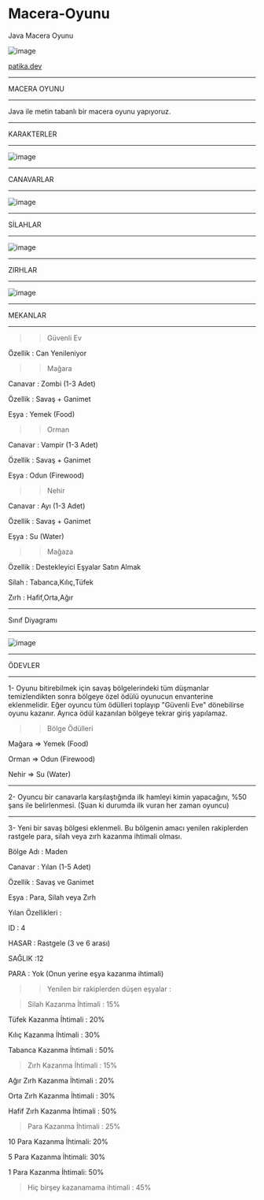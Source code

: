 # Macera-Oyunu
Java Macera Oyunu

![image](https://github.com/aliylmztr/SQL-All_Projects/assets/123991935/cd85cd84-da7f-4768-a998-29e1530592ee)

<a href="https://www.patika.dev/tr">patika.dev </a>

----------------------------------------------

MACERA OYUNU

----------------------------------------------

Java ile metin tabanlı bir macera oyunu yapıyoruz.

----------------------------------------------

KARAKTERLER

----------------------------------------------

![image](https://github.com/aliylmztr/Macera-Oyunu/assets/123991935/8e8c9435-b502-4401-b88d-ff6f790f8bf8)

----------------------------------------------

CANAVARLAR

----------------------------------------------

![image](https://github.com/aliylmztr/Macera-Oyunu/assets/123991935/2675f6c9-9fe7-49da-bc49-1bfe2830b8a0)

----------------------------------------------

SİLAHLAR

----------------------------------------------

![image](https://github.com/aliylmztr/Macera-Oyunu/assets/123991935/cbfbbe0a-c657-4a2a-a0ca-985be2529569)

----------------------------------------------

ZIRHLAR

----------------------------------------------

![image](https://github.com/aliylmztr/Macera-Oyunu/assets/123991935/3560280a-861c-4b5f-b1ed-0eff5dede97c)


----------------------------------------------

MEKANLAR

----------------------------------------------

>> Güvenli Ev

Özellik : Can Yenileniyor

>> Mağara

Canavar : Zombi (1-3 Adet)

Özellik : Savaş + Ganimet

Eşya : Yemek (Food)

>> Orman

Canavar : Vampir (1-3 Adet)

Özellik : Savaş + Ganimet

Eşya : Odun (Firewood)

>> Nehir

Canavar : Ayı (1-3 Adet)

Özellik : Savaş + Ganimet

Eşya : Su (Water)

>> Mağaza
 
Özellik : Destekleyici Eşyalar Satın Almak

Silah : Tabanca,Kılıç,Tüfek

Zırh : Hafif,Orta,Ağır

----------------------------------------------

Sınıf Diyagramı

----------------------------------------------

![image](https://github.com/aliylmztr/Macera-Oyunu/assets/123991935/1a405ae7-1fbb-41fd-ac1d-233bdbe89a71)

----------------------------------------------

ÖDEVLER

----------------------------------------------

1- Oyunu bitirebilmek için savaş bölgelerindeki tüm düşmanlar temizlendikten sonra bölgeye özel ödülü oyunucun envanterine eklenmelidir. Eğer oyuncu tüm ödülleri toplayıp "Güvenli Eve" dönebilirse oyunu kazanır. Ayrıca ödül kazanılan bölgeye tekrar giriş yapılamaz.

>> Bölge Ödülleri

Mağara => Yemek (Food)

Orman => Odun (Firewood)

Nehir => Su (Water)

----------------------------------------------

2- Oyuncu bir canavarla karşılaştığında ilk hamleyi kimin yapacağını, %50 şans ile belirlenmesi. (Şuan ki durumda ilk vuran her zaman oyuncu)

----------------------------------------------

3- Yeni bir savaş bölgesi eklenmeli. Bu bölgenin amacı yenilen rakiplerden rastgele para, silah veya zırh kazanma ihtimali olması.

Bölge Adı : Maden

Canavar : Yılan (1-5 Adet)

Özellik : Savaş ve Ganimet

Eşya : Para, Silah veya Zırh

Yılan Özellikleri :

ID : 4

HASAR : Rastgele (3 ve 6 arası)

SAĞLIK :12

PARA : Yok (Onun yerine eşya kazanma ihtimali)

>> Yenilen bir rakiplerden düşen eşyalar :

> Silah Kazanma İhtimali : 15%

Tüfek Kazanma İhtimali : 20%

Kılıç Kazanma İhtimali : 30%

Tabanca Kazanma İhtimali : 50%

> Zırh Kazanma İhtimali : 15%

Ağır Zırh Kazanma İhtimali : 20%

Orta Zırh Kazanma İhtimali : 30%

Hafif Zırh Kazanma İhtimali : 50%

> Para Kazanma İhtimali : 25%

10 Para Kazanma İhtimali: 20%

5 Para Kazanma İhtimali: 30%

1 Para Kazanma İhtimali: 50%

> Hiç birşey kazanamama ihtimali : 45%
